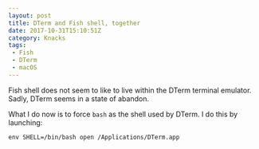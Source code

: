 ```yaml
---
layout: post
title: DTerm and Fish shell, together
date: 2017-10-31T15:10:51Z
category: Knacks
tags:
 - Fish
 - DTerm
 - macOS
---
```


Fish shell does not seem to like to live within the DTerm terminal emulator. Sadly, DTerm seems in a state of abandon.

What I do now is to force `bash` as the shell used by DTerm. I do this by launching:

```fish
env SHELL=/bin/bash open /Applications/DTerm.app
```

